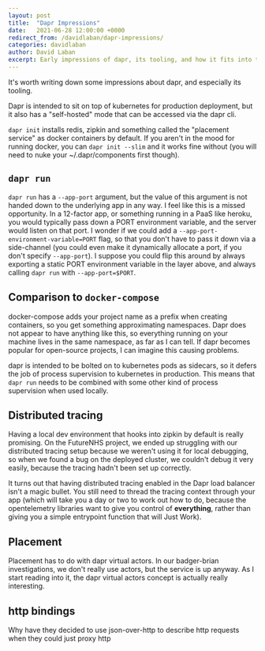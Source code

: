 ```yaml
---
layout: post
title:  "Dapr Impressions"
date:   2021-06-28 12:00:00 +0000
redirect_from: /davidlaban/dapr-impressions/
categories: davidlaban
author: David Laban
excerpt: Early impressions of dapr, its tooling, and how it fits into the universe
---
```


It's worth writing down some impressions about dapr, and especially its tooling.

Dapr is intended to sit on top of kubernetes for production deployment, but it also has a "self-hosted" mode that can be accessed via the dapr cli.

`dapr init` installs redis, zipkin and something called the "placement service" as docker containers by default. If you aren't in the mood for running docker, you can `dapr init --slim` and it works fine without (you will need to nuke your ~/.dapr/components first though).

## `dapr run`

`dapr run` has a `--app-port` argument, but the value of this argument is not handed down to the underlying app in any way. I feel like this is a missed opportunity. In a 12-factor app, or something running in a PaaS like heroku, you would typically pass down a PORT environment variable, and the server would listen on that port. I wonder if we could add a `--app-port-environment-variable=PORT` flag, so that you don't have to pass it down via a side-channel (you could even make it dynamically allocate a port, if you don't specify `--app-port`). I suppose you could flip this around by always exporting a static PORT environment variable in the layer above, and always calling `dapr run` with `--app-port=$PORT`.

## Comparison to `docker-compose`

docker-compose adds your project name as a prefix when creating containers, so you get something approximating namespaces. Dapr does not appear to have anything like this, so everything running on your machine lives in the same namespace, as far as I can tell. If dapr becomes popular for open-source projects, I can imagine this causing problems.

dapr is intended to be bolted on to kubernetes pods as sidecars, so it defers the job of process supervision to kubernetes in production. This means that `dapr run` needs to be combined with some other kind of process supervision when used locally.

## Distributed tracing

Having a local dev environment that hooks into zipkin by default is really promising. On the FutureNHS project, we ended up struggling with our distributed tracing setup because we weren't using it for local debugging, so when we found a bug on the deployed cluster, we couldn't debug it very easily, because the tracing hadn't been set up correctly.

It turns out that having distributed tracing enabled in the Dapr load balancer isn't a magic bullet. You still need to thread the tracing context through your app (which will take you a day or two to work out how to do, because the opentelemetry libraries want to give you control of **everything**, rather than giving you a simple entrypoint function that will Just Work).

## Placement

Placement has to do with dapr virtual actors. In our badger-brian investigations, we don't really use actors, but the service is up anyway. As I start reading into it, the dapr virtual actors concept is actually really interesting.

## http bindings

Why have they decided to use json-over-http to describe http requests when they could just proxy http
